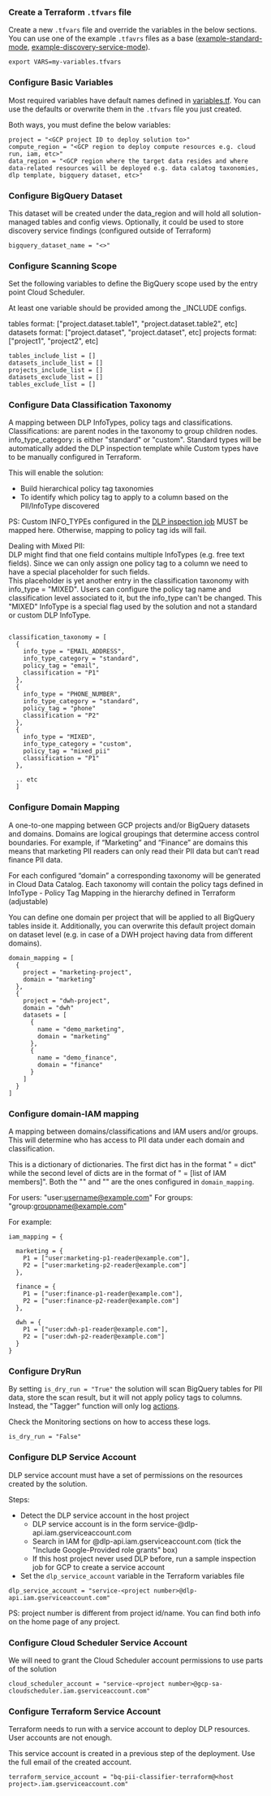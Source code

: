 ### Create a Terraform `.tfvars` file

Create a new `.tfvars` file and override the variables in the below sections. You can use one of the example
`.tfavrs` files as a base ([example-standard-mode](../terraform/example-standard-mode.tfvars), [example-discovery-service-mode](../terraform/example-discovery-service-mode.tfvars)). 

```
export VARS=my-variables.tfvars
```

### Configure Basic Variables

Most required variables have default names defined in [variables.tf](../terraform/variables.tf).
You can use the defaults or overwrite them in the `.tfvars` file you just created.

Both ways, you must define the below variables:

```
project = "<GCP project ID to deploy solution to>"
compute_region = "<GCP region to deploy compute resources e.g. cloud run, iam, etc>"
data_region = "<GCP region where the target data resides and where data-related resources will be deployed e.g. data calatog taxonomies, dlp template, bigquery dataset, etc>"
```

### Configure BigQuery Dataset  

This dataset will be created under the data_region and will
hold all solution-managed tables and config views. Optionally, it could 
be used to store discovery service findings (configured outside of Terraform)

```
bigquery_dataset_name = "<>"
```

### Configure Scanning Scope

Set the following variables to define the BigQuery scope used by the entry point Cloud Scheduler.

At least one variable should be provided among the _INCLUDE configs.

tables format: ["project.dataset.table1", "project.dataset.table2", etc]
datasets format: ["project.dataset", "project.dataset", etc]
projects format: ["project1", "project2", etc]

```
tables_include_list = []
datasets_include_list = []
projects_include_list = []
datasets_exclude_list = []
tables_exclude_list = []
```
### Configure Data Classification Taxonomy

A mapping between DLP InfoTypes, policy tags and classifications.  
Classifications: are parent nodes in the taxonomy to group children nodes.  
info_type_category: is either "standard" or "custom".  Standard types will
be automatically added the DLP inspection template while Custom types 
have to be manually configured in Terraform.

This will enable the solution:
 * Build hierarchical policy tag taxonomies
 * To identify which policy tag to apply to a column based on the PII/InfoType discovered

PS: Custom INFO_TYPEs configured in the [DLP inspection job](../terraform/modules/dlp/main.tf) 
MUST be mapped here. Otherwise, mapping to policy tag ids will fail.  

Dealing with Mixed PII:  
DLP might find that one field contains multiple InfoTypes (e.g. free text fields). Since
we can only assign one policy tag to a column we need to have a special placeholder for 
such fields.  
This placeholder is yet another entry in the classification taxonomy with info_type = "MIXED". 
Users can configure the policy tag name and classification level associated to it, but the info_type can't be changed.
This "MIXED" InfoType is a special flag used by the solution and not a standard or custom DLP InfoType.

```

classification_taxonomy = [
  {
    info_type = "EMAIL_ADDRESS",
    info_type_category = "standard",
    policy_tag = "email",
    classification = "P1"
  },
  {
    info_type = "PHONE_NUMBER",
    info_type_category = "standard",
    policy_tag = "phone"
    classification = "P2"
  },
  {
    info_type = "MIXED",
    info_type_category = "custom",
    policy_tag = "mixed_pii"
    classification = "P1"
  },

  .. etc
  ]
```

### Configure Domain Mapping

A one-to-one mapping between GCP projects and/or BigQuery datasets and domains.
Domains are logical groupings that determine access control boundaries. For example, if  “Marketing” and “Finance” are domains this means that marketing PII readers can only read their PII data but can’t read finance PII data.

For each configured “domain” a corresponding taxonomy will be generated in Cloud Data Catalog. Each taxonomy will contain the policy tags defined in InfoType - Policy Tag Mapping in the hierarchy defined in Terraform (adjustable)

You can define one domain per project that will be applied to all
BigQuery tables inside it. Additionally, you can overwrite this default project 
domain on dataset level (e.g. in case of a DWH project having data from different domains).


```
domain_mapping = [
  {
    project = "marketing-project",
    domain = "marketing"
  },
  {
    project = "dwh-project",
    domain = "dwh"
    datasets = [
      {
        name = "demo_marketing",
        domain = "marketing"
      },
      {
        name = "demo_finance",
        domain = "finance"
      }
    ]
  }
]
```
### Configure domain-IAM mapping

A mapping between domains/classifications and IAM users and/or groups. 
This will determine who has access to PII data under each domain and classification.

This is a dictionary of dictionaries. The first dict has in the format "<domain> = dict" 
while the second level of dicts are in the format of "<classification> = [list of IAM members]". Both the "<domain>" and "<classification>"
are the ones configured in `domain_mapping`.  

For users: "user:username@example.com"
For groups: "group:groupname@example.com"  

For example:  

```
iam_mapping = {

  marketing = {
    P1 = ["user:marketing-p1-reader@example.com"],
    P2 = ["user:marketing-p2-reader@example.com"]
  },

  finance = {
    P1 = ["user:finance-p1-reader@example.com"],
    P2 = ["user:finance-p2-reader@example.com"]
  },

  dwh = {
    P1 = ["user:dwh-p1-reader@example.com"],
    P2 = ["user:dwh-p2-reader@example.com"]
  }
}

```

### Configure DryRun

By setting `is_dry_run = "True"` the solution will scan BigQuery tables 
for PII data, store the scan result, but it will not apply policy tags to columns.
Instead, the "Tagger" function will only log [actions](../services/library/src/main/java/com/google/cloud/pso/bq_pii_classifier/functions/tagger/ColumnTaggingAction.java).

Check the Monitoring sections on how to access these logs.  

```
is_dry_run = "False"
```

### Configure DLP Service Account

DLP service account must have a set of permissions on the resources created by the solution.

Steps:
 * Detect the DLP service account in the host project
     * DLP service account is in the form service-<project number>@dlp-api.iam.gserviceaccount.com
     * Search in IAM for @dlp-api.iam.gserviceaccount.com (tick the "Include Google-Provided role grants" box)
     * If this host project never used DLP before, run a sample inspection job for GCP to create a service account
 * Set the `dlp_service_account` variable in the Terraform variables file

```
dlp_service_account = "service-<project number>@dlp-api.iam.gserviceaccount.com"

```

PS: project number is different from project id/name. You can find both info on the home page of any project.

### Configure Cloud Scheduler Service Account

We will need to grant the Cloud Scheduler account permissions to use parts of the solution 

```
cloud_scheduler_account = "service-<project number>@gcp-sa-cloudscheduler.iam.gserviceaccount.com"
```

### Configure Terraform Service Account

Terraform needs to run with a service account to deploy DLP resources. User accounts are not enough.  

This service account is created in a previous step of the deployment. Use the full email of the created account.
```
terraform_service_account = "bq-pii-classifier-terraform@<host project>.iam.gserviceaccount.com"
```


